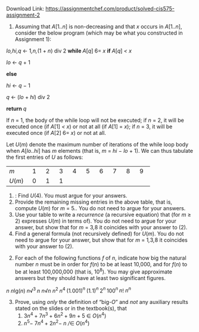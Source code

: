 Download Link: https://assignmentchef.com/product/solved-cis575-assignment-2
<br>
<ol>

 <li>Assuming that <em>A</em>[1<em>..n</em>] is non-decreasing and that <em>x </em>occurs in <em>A</em>[1<em>..n</em>], consider the below program (which may be what you constructed in Assignment 1):</li>

</ol>

<em>lo,hi,q </em>← 1<em>,n,</em>(1 + <em>n</em>) div 2 <strong>while </strong><em>A</em>[<em>q</em>] 6= <em>x </em><strong>if </strong><em>A</em>[<em>q</em>] <em>&lt; x</em>

<em>lo </em>← <em>q </em>+ 1

<strong>else</strong>

<em>hi </em>← <em>q </em>− 1

<em>q </em>← (<em>lo </em>+ <em>hi</em>) div 2

<strong>return </strong><em>q</em>

If <em>n </em>= 1, the body of the while loop will not be executed; if <em>n </em>= 2, it will be executed once (if <em>A</em>[1] <em>&lt; x</em>) or not at all (if <em>A</em>[1] = <em>x</em>); if <em>n </em>= 3, it will be executed once (if <em>A</em>[2] 6= <em>x</em>) or not at all.

Let <em>U</em>(<em>m</em>) denote the maximum number of iterations of the while loop body when <em>A</em>[<em>lo..hi</em>] has <em>m </em>elements (that is, <em>m </em>= <em>hi </em>− <em>lo </em>+ 1). We can thus tabulate the first entries of <em>U </em>as follows:

<table width="225">

 <tbody>

  <tr>

   <td width="46"><em>m</em></td>

   <td width="20">1</td>

   <td width="20">2</td>

   <td width="20">3</td>

   <td width="20">4</td>

   <td width="20">5</td>

   <td width="20">6</td>

   <td width="20">7</td>

   <td width="20">8</td>

   <td width="20">9</td>

  </tr>

  <tr>

   <td width="46"><em>U</em>(<em>m</em>)</td>

   <td width="20">0</td>

   <td width="20">1</td>

   <td width="20">1</td>

   <td width="20"> </td>

   <td width="20"> </td>

   <td width="20"> </td>

   <td width="20"> </td>

   <td width="20"> </td>

   <td width="20"> </td>

  </tr>

 </tbody>

</table>

<ol>

 <li>: Find <em>U</em>(4). You must argue for your answers.</li>

 <li>Provide the remaining missing entries in the above table, that is, compute <em>U</em>(<em>m</em>) for <em>m </em>= 5<em>..</em> You do not need to argue for your answers.</li>

 <li>Use your table to write a <em>recurrence </em>(a recursive equation) that (for <em>m </em>≥ 2) expresses <em>U</em>(<em>m</em>) in terms of). You do not need to argue for your answer, but show that for <em>m </em>= 3<em>,</em>8 it coincides with your answer to (2).</li>

 <li>Find a general formula (not recursively defined) for <em>U</em>(<em>m</em>). You do not need to argue for your answer, but show that for <em>m </em>= 1<em>,</em>3<em>,</em>8 it coincides with your answer to (2).</li>

</ol>

<ol start="2">

 <li>For each of the following functions <em>f </em>of <em>n</em>, indicate how big the natural number <em>n </em>must be in order for <em>f</em>(<em>n</em>) to be at least 10,000, and for <em>f</em>(<em>n</em>) to be at least 100,000,000 (that is, 10<sup>8</sup>). You may give approximate answers but they should have at least two significant figures.</li>

</ol>

<em>n </em><em> n</em>lg(<em>n</em>)      <em>n</em>√<sup>3 </sup><em>n     n</em>√<em>n                n</em><sup>2 </sup><em>n</em><sup>4 </sup>(1<em>.</em>001)<em><sup>n </sup></em> (1<em>.</em>1)<em><sup>n </sup></em>2<em><sup>n </sup></em>100<em><sup>n </sup>n</em>!                <em>n<sup>n</sup></em>

<ol start="3">

 <li>Prove, using <em>only </em>the definition of “big-<em>O</em>” and <em>not </em>any auxiliary results stated on the slides or in the textbook(s), that

  <ol>

   <li>3<em>n</em><sup>4 </sup>+ 7<em>n</em><sup>3 </sup>+ 6<em>n</em><sup>2 </sup>+ 9<em>n </em>+ 5 ∈ <em>O</em>(<em>n</em><sup>4</sup>)</li>

   <li><em>n</em><sup>5</sup>− 7<em>n</em><sup>4 </sup>+ 2<em>n</em><sup>2</sup>− <em>n /</em>∈ <em>O</em>(<em>n</em><sup>4</sup>)</li>

  </ol></li>

</ol>